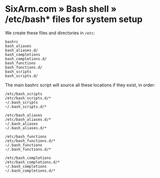 # SixArm.com » Bash shell » <br> /etc/bash* files for system setup

We create these files and directories in <code>/etc</code>:

    bashrc
    bash_aliases
    bash_aliases.d/
    bash_completions
    bash_completions.d/
    bash_functions
    bash_functions.d/
    bash_scripts
    bash_scripts.d/

The main bashrc script will source all these locations if they exist, in order:

    /etc/bash_scripts 
    /etc/bash_scripts.d/*
    ~/.bash_scripts
    ~/.bash_scripts.d/*

    /etc/bash_aliases
    /etc/bash_aliases.d/*
    ~/.bash_aliases
    ~/.bash_aliases.d/*

    /etc/bash_functions
    /etc/bash_functions.d/*
    ~/.bash_functions
    ~/.bash_functions.d/*

    /etc/bash_completions
    /etc/bash_completions.d/*
    ~/.bash_completions
    ~/.bash_completions.d/*
